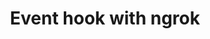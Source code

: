 ---
title: Event hook with ngrok
excerpt: How to demonstrate an event hook using ngrok
layout: Guides
sections:
- main
---